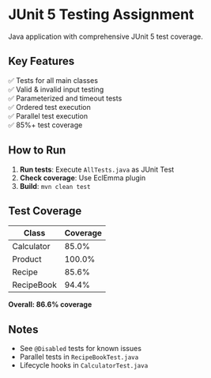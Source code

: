 # JUnit 5 Testing Assignment

Java application with comprehensive JUnit 5 test coverage.

## Key Features
✅ Tests for all main classes  
✅ Valid & invalid input testing  
✅ Parameterized and timeout tests  
✅ Ordered test execution  
✅ Parallel test execution  
✅ 85%+ test coverage  

## How to Run
1. **Run tests**: Execute `AllTests.java` as JUnit Test
2. **Check coverage**: Use EclEmma plugin
3. **Build**: `mvn clean test`

## Test Coverage
| Class       | Coverage |
|-------------|----------|
| Calculator  | 85.0%    |
| Product     | 100.0%   |
| Recipe      | 85.6%    |
| RecipeBook  | 94.4%    |

**Overall: 86.6% coverage**

## Notes
- See `@Disabled` tests for known issues
- Parallel tests in `RecipeBookTest.java`
- Lifecycle hooks in `CalculatorTest.java`
